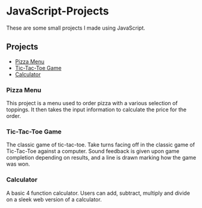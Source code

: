 # JavaScript-Projects

These are some small projects I made using JavaScript.

## Projects

- [Pizza Menu](/Pizza_Project)
- [Tic-Tac-Toe Game](/TicTacToe)
- [Calculator](/Calculator)

### Pizza Menu
This project is a menu used to order pizza with a various selection of toppings. It then takes the input information to calculate the price for the order.

### Tic-Tac-Toe Game
The classic game of tic-tac-toe. Take turns facing off in the classic game of Tic-Tac-Toe against a computer. Sound feedback is given upon game completion depending on results, and a line is drawn marking how the game was won.

### Calculator
A basic 4 function calculator. Users can add, subtract, multiply and divide on a sleek web version of a calculator.

